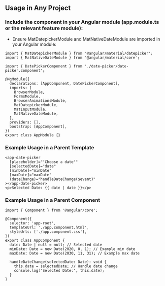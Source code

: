 ## Usage in Any Project
### Include the component in your Angular module (app.module.ts or the relevant feature module):

- Ensure MatDatepickerModule and MatNativeDateModule are imported in your Angular module:
```
import { MatDatepickerModule } from '@angular/material/datepicker';
import { MatNativeDateModule } from '@angular/material/core';

import { DatePickerComponent } from './date-picker/date-picker.component';

@NgModule({
  declarations: [AppComponent, DatePickerComponent],
  imports: [
    BrowserModule,
    FormsModule,
    BrowserAnimationsModule,
    MatDatepickerModule,
    MatInputModule,
    MatNativeDateModule,
  ],
  providers: [],
  bootstrap: [AppComponent],
})
export class AppModule {}
```

### Example Usage in a Parent Template
```
<app-date-picker
  [placeholder]="'Choose a date'"
  [selectedDate]="date"
  [minDate]="minDate"
  [maxDate]="maxDate"
  (dateChange)="handleDateChange($event)"
></app-date-picker>
<p>Selected Date: {{ date | date }}</p>

```

### Example Usage in a Parent Component
```
import { Component } from '@angular/core';

@Component({
  selector: 'app-root',
  templateUrl: './app.component.html',
  styleUrls: ['./app.component.css'],
})
export class AppComponent {
  date: Date | null = null; // Selected date
  minDate: Date = new Date(2020, 0, 1); // Example min date
  maxDate: Date = new Date(2030, 11, 31); // Example max date

  handleDateChange(selectedDate: Date): void {
    this.date = selectedDate; // Handle date change
    console.log('Selected Date:', this.date);
  }
}
```

